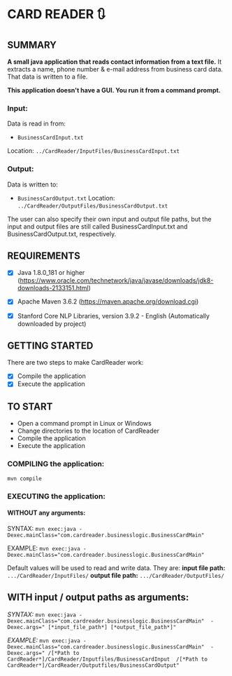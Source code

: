 
# CARD READER :arrows_clockwise:

SUMMARY
-------
**A small java application that reads contact information from a text file.** It extracts a name, phone number & e-mail address from business card data. That data is written to a file.

**This application doesn't have a GUI. You run it from a command prompt.**


### Input:
Data is read in from:

 - ``BusinessCardInput.txt``

Location: ``../CardReader/InputFiles/BusinessCardInput.txt``


### Output:
Data is written to: 

 - ``BusinessCardOutput.txt``
Location: ``../CardReader/OutputFiles/BusinessCardOutput.txt``

The user can also specify their own input and output file paths, but the input and output files are still called BusinessCardInput.txt and BusinessCardOutput.txt, respectively.


REQUIREMENTS
------------
 - [x] Java 1.8.0_181 or higher 
(https://www.oracle.com/technetwork/java/javase/downloads/jdk8-downloads-2133151.html)

 - [x] Apache Maven 3.6.2
(https://maven.apache.org/download.cgi)

 - [x] Stanford Core NLP Libraries, version 3.9.2 - English
(Automatically downloaded by project)



GETTING STARTED
---------------
There are two steps to make CardReader work:
  - [x] Compile the application
  - [x] Execute the application

TO START
--------
 - Open a command prompt in Linux or Windows
 - Change directories to the location of CardReader
 - Compile the application
 - Execute the application

### COMPILING the application:
``mvn compile``


### EXECUTING the application:

#### WITHOUT any arguments:
SYNTAX: ``mvn exec:java -Dexec.mainClass="com.cardreader.businesslogic.BusinessCardMain"``

EXAMPLE: ``mvn exec:java -Dexec.mainClass="com.cardreader.businesslogic.BusinessCardMain"``

Default values will be used to read and write data. They are:
**input file path:** ``.../CardReader/InputFiles/``
**output file path:** ``.../CardReader/OutputFiles/``


WITH input / output paths as arguments:
-------------------------------------------------
*SYNTAX:* ``mvn exec:java -Dexec.mainClass="com.cardreader.businesslogic.BusinessCardMain"  -Dexec.args=" [*input_file_path*] [*output_file_path*]" ``

*EXAMPLE:* `` mvn exec:java -Dexec.mainClass="com.cardreader.businesslogic.BusinessCardMain"  -Dexec.args=" /[*Path to CardReader*]/CardReader/Inputfiles/BusinessCardInput  /[*Path to CardReader*]/CardReader/Outputfiles/BusinessCardOutput" ``

